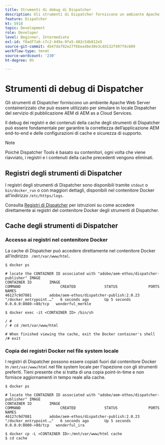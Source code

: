 ```yaml
---
title: Strumenti di debug di Dispatcher
description: Gli strumenti di Dispatcher forniscono un ambiente Apache Web Server containerizzato che può essere utilizzato per simulare in locale Dispatcher del servizio di pubblicazione AEM di AEM as a Cloud Services. Il debug dei registri e dei contenuti della cache degli strumenti di Dispatcher può essere fondamentale per garantire la correttezza dell’applicazione AEM end-to-end e delle configurazioni di cache e sicurezza di supporto.
feature: Dispatcher
kt: 5918
topic: Development
role: Developer
level: Beginner, Intermediate
exl-id: f0adf7a6-c7c2-449a-9fa5-402c54b812e5
source-git-commit: 4b47daf82e27f6bea4be30e3cdd132f497f4c609
workflow-type: tm+mt
source-wordcount: '230'
ht-degree: 0%

---
```


# Strumenti di debug di Dispatcher

Gli strumenti di Dispatcher forniscono un ambiente Apache Web Server containerizzato che può essere utilizzato per simulare in locale Dispatcher del servizio di pubblicazione AEM di AEM as a Cloud Services.

Il debug dei registri e dei contenuti della cache degli strumenti di Dispatcher può essere fondamentale per garantire la correttezza dell’applicazione AEM end-to-end e delle configurazioni di cache e sicurezza di supporto.

>[!NOTE]
>
>Poiché Dispatcher Tools è basato su contenitori, ogni volta che viene riavviato, i registri e i contenuti della cache precedenti vengono eliminati.

## Registri degli strumenti di Dispatcher

I registri degli strumenti di Dispatcher sono disponibili tramite `stdout` o `bin/docker_run` o con maggiori dettagli, disponibili nel contenitore Docker all’indirizzo `/etc/https/logs`.

Consulta [Registri di Dispatcher](./logs.md#dispatcher-logs) per istruzioni su come accedere direttamente ai registri del contenitore Docker degli strumenti di Dispatcher.

## Cache degli strumenti di Dispatcher

### Accesso ai registri nel contenitore Docker

La cache di Dispatcher può accedere direttamente nel contenitore Docker all’indirizzo ` /mnt/var/www/html`.

```shell
$ docker ps

# locate the CONTAINER ID associated with "adobe/aem-ethos/dispatcher-publisher" IMAGE
CONTAINER ID        IMAGE                                       COMMAND                  CREATED             STATUS              PORTS                  NAMES
46127c9d7081        adobe/aem-ethos/dispatcher-publish:2.0.23   "/docker_entrypoint.…"   6 seconds ago       Up 5 seconds        0.0.0.0:8080->80/tcp   wonderful_merkle

$ docker exec -it <CONTAINER ID> /bin/sh

/ # 
/ # cd /mnt/var/www/html

# When finished viewing the cache, exit the Docker container's shell
/# exit
```

### Copia dei registri Docker nel file system locale

I registri di Dispatcher possono essere copiati fuori dal contenitore Docker in `/mnt/var/www/html` nel file system locale per l&#39;ispezione con gli strumenti preferiti. Tieni presente che si tratta di una copia point-in-time e non fornisce aggiornamenti in tempo reale alla cache.

```shell
$ docker ps

# locate the CONTAINER ID associated with "adobe/aem-ethos/dispatcher-publisher" IMAGE
CONTAINER ID        IMAGE                                       COMMAND                  CREATED             STATUS              PORTS                  NAMES
46127c9d7081        adobe/aem-ethos/dispatcher-publish:2.0.23   "/docker_entrypoint.…"   6 seconds ago       Up 5 seconds        0.0.0.0:8080->80/tcp   wonderful_ira

$ docker cp -L <CONTAINER ID>:/mnt/var/www/html cache 
$ cd cache
```

